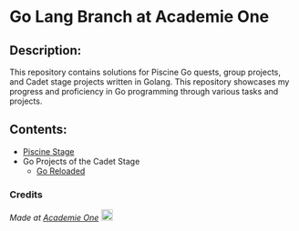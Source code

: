 # Go Lang Branch at Academie One

## Description:
This repository contains solutions for Piscine Go quests, group projects, and Cadet stage projects written in Golang. This repository showcases my progress and proficiency in Go programming through various tasks and projects.

## Contents:
- [Piscine Stage](https://github.com/bakytzhank/piscine-go/tree/main/piscine-go)
- Go Projects of the Cadet Stage
    - [Go Reloaded](https://github.com/bakytzhank/piscine-go/tree/main/go-reloaded)

### Credits
<span><i>Made at <a href='https://www.academie.one/'>Academie One</a></i></span>
<span><img alt='Academie One Logo' src='https://www.academie.one/images/hero_logo2.png' width='20px' /></span>
